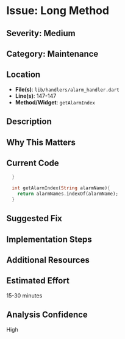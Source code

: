 # Issue: Long Method

## Severity: Medium

## Category: Maintenance

## Location
- **File(s)**: `lib/handlers/alarm_handler.dart`
- **Line(s)**: 147-147
- **Method/Widget**: `getAlarmIndex`

## Description


## Why This Matters


## Current Code
```dart
  }

  int getAlarmIndex(String alarmName){
    return alarmNames.indexOf(alarmName);
  }

```

## Suggested Fix


## Implementation Steps


## Additional Resources


## Estimated Effort
15-30 minutes

## Analysis Confidence
High

